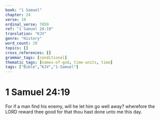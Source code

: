 ```yaml
---
book: "1 Samuel"
chapter: 24
verse: 19
ordinal_verse: 7859
ref: "1 Samuel 24:19"
translation: "KJV"
genre: "History"
word_count: 29
topics: []
cross_references: []
grammar_tags: [conditional]
thematic_tags: [names-of-god, time-units, time]
tags: ["Bible","KJV","1-Samuel"]
---
```


# 1 Samuel 24:19

For if a man find his enemy, will he let him go well away? wherefore the LORD reward thee good for that thou hast done unto me this day.
